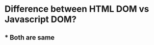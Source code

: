 <h1>Difference between <span class="text-white font-semibold">HTML DOM</span> vs <span class="text-white font-semibold">Javascript DOM?</span></h1>

<h2 class="text-center text-3xl mt-32 font-black tracking-wider uppercase text-orange-500">* Both are same</h2>

<template v-slot:refvideo>
    <iframe  src="https://www.youtube.com/embed/D04yjfmgiD4"  allowfullscreen></iframe>
</template>